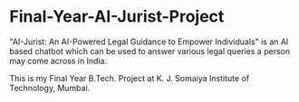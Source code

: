 # Final-Year-AI-Jurist-Project
"AI-Jurist: An AI-Powered Legal Guidance to Empower Individuals" is an AI based chatbot which can be used to answer various legal queries a person may come across in India. 

This is my Final Year B.Tech. Project at K. J. Somaiya Institute of Technology, Mumbai.

